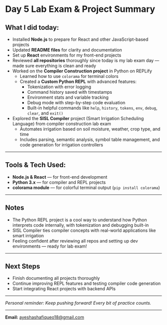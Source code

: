 # Day 5 Lab Exam & Project Summary

## What I did today:

- Installed **Node.js** to prepare for React and other JavaScript-based projects  
- Updated **README files** for clarity and documentation  
- Set up **React** environments for my front-end projects  
- Reviewed **all repositories** thoroughly since today is my lab exam day — made sure everything is clean and ready  
- Worked on the **Compiler Construction project** in Python on REPLify  
  - Learned how to use `colorama` for terminal colors  
  - Created a **Custom Python REPL** with advanced features:
    - Tokenization with error logging  
    - Command history saved with timestamps  
    - Environment stats and variable tracking  
    - Debug mode with step-by-step code evaluation  
    - Built-in helpful commands like `help`, `history`, `tokens`, `env`, `debug`, `clear`, and `exit()`  
- Explored the **SISL Compiler** project (Smart Irrigation Scheduling Language) from compiler construction lab exam  
  - Automates irrigation based on soil moisture, weather, crop type, and time  
  - Includes parsing, semantic analysis, symbol table management, and code generation for irrigation controllers  

---

## Tools & Tech Used:

- **Node.js & React** — for front-end development  
- **Python 3.x** — for compiler and REPL projects  
- **colorama module** — for colorful terminal output (`pip install colorama`)  

---

## Notes

- The Python REPL project is a cool way to understand how Python interprets code internally, with tokenization and debugging built-in  
- SISL Compiler ties compiler concepts with real-world applications like smart irrigation  
- Feeling confident after reviewing all repos and setting up dev environments — ready for lab exam!  

---

## Next Steps

- Finish documenting all projects thoroughly  
- Continue improving REPL features and testing compiler code generation  
- Start integrating React projects with backend APIs  

---

*Personal reminder: Keep pushing forward! Every bit of practice counts.*

---

**Email:** ayeshashafiqueo18@gmail.com
